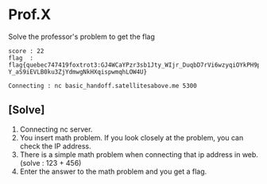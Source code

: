 # Prof.X

Solve the professor's problem to get the flag

```
score : 22
flag  : flag{quebec747419foxtrot3:GJ4WCaYPzr3sb1Jty_WIjr_DuqbD7rVi6wzyqiOYkPH9pW9_-Y_aS9iEVLB0ku3ZjYdmwgNkHXqispwmqhLOW4U}
   
Connecting : nc basic_handoff.satellitesabove.me 5300
```

## [Solve]
1. Connecting nc server.
2. You insert math problem. If you look closely at the problem, you can check the IP address.
3. There is a simple math problem when connecting that ip address in web. (solve : 123 + 456)
4. Enter the answer to the math problem and you get a flag.
